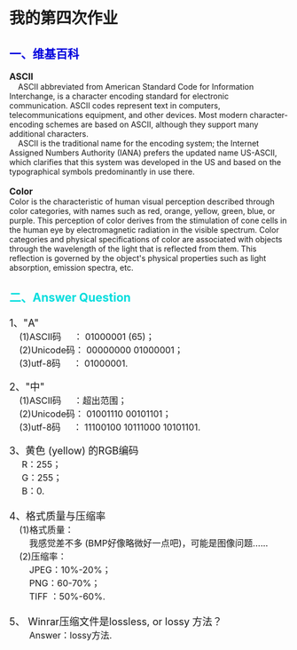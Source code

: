 # 我的第四次作业
## <font color="#0000dd">一、维基百科</font>
**<font size="3">ASCII</font>**<br>
&nbsp;&nbsp;&nbsp;&nbsp;ASCII abbreviated from American Standard Code for Information Interchange, is a character encoding standard for electronic communication. ASCII codes represent text in computers, telecommunications equipment, and other devices. Most modern character-encoding schemes are based on ASCII, although they support many additional characters.<br>&nbsp;&nbsp;&nbsp;&nbsp;ASCII is the traditional name for the encoding system; the Internet Assigned Numbers Authority (IANA) prefers the updated name US-ASCII, which clarifies that this system was developed in the US and based on the typographical symbols predominantly in use there.<br><br>
**<font size="3">Color</font>**<br>
Color is the characteristic of human visual perception described through color categories, with names such as red, orange, yellow, green, blue, or purple. This perception of color derives from the stimulation of cone cells in the human eye by electromagnetic radiation in the visible spectrum. Color categories and physical specifications of color are associated with objects through the wavelength of the light that is reflected from them. This reflection is governed by the object's physical properties such as light absorption, emission spectra, etc.

## <font color="#00dddd">二、Answer Question</font>
<font size="4"> 1、"A" </font><br>
<font size="3">&nbsp;&nbsp;&nbsp;&nbsp;(1)ASCII码&nbsp;&nbsp;&nbsp;&nbsp;&nbsp;： 01000001 (65)；</font><br>
<font size="3">&nbsp;&nbsp;&nbsp;&nbsp;(2)Unicode码： 00000000 01000001；</font><br>
<font size="3">&nbsp;&nbsp;&nbsp;&nbsp;(3)utf-8码&nbsp;&nbsp;&nbsp;&nbsp;&nbsp;： 01000001.</font><br><br>
<font size="4">2、"中" </font><br>
<font size="3">&nbsp;&nbsp;&nbsp;&nbsp;(1)ASCII码&nbsp;&nbsp;&nbsp;&nbsp;&nbsp;：超出范围；</font><br>
<font size="3">&nbsp;&nbsp;&nbsp;&nbsp;(2)Unicode码： 01001110 00101101；</font><br>
<font size="3">&nbsp;&nbsp;&nbsp;&nbsp;(3)utf-8码&nbsp;&nbsp;&nbsp;&nbsp;&nbsp;： 11100100 10111000 10101101.</font><br><br>
<font size="4"> 3、黄色 (yellow) 的RGB编码</font><br>
<font size="3">&nbsp;&nbsp;&nbsp;&nbsp;&nbsp;R：255；<br>&nbsp;&nbsp;&nbsp;&nbsp;&nbsp;G：255；<br>&nbsp;&nbsp;&nbsp;&nbsp;&nbsp;B：0.<br><br>
<font size="4"> 4、格式质量与压缩率 </font> <br>
<font size="3">&nbsp;&nbsp;&nbsp;&nbsp;(1)格式质量：<br>&nbsp;&nbsp;&nbsp;&nbsp;&nbsp;&nbsp;&nbsp;&nbsp;我感觉差不多 (BMP好像略微好一点吧)，可能是图像问题......<br>&nbsp;&nbsp;&nbsp;&nbsp;(2)压缩率：<br>&nbsp;&nbsp;&nbsp;&nbsp;&nbsp;&nbsp;&nbsp;&nbsp;JPEG：10%-20%；<br>&nbsp;&nbsp;&nbsp;&nbsp;&nbsp;&nbsp;&nbsp;&nbsp;PNG：</font>60-70%；<br>&nbsp;&nbsp;&nbsp;&nbsp;&nbsp;&nbsp;&nbsp;&nbsp;TIFF ：50%-60%.<br><br>
<font size="4"> 5、 Winrar压缩文件是lossless, or lossy 方法？</font><br>
<font size="3">&nbsp;&nbsp;&nbsp;&nbsp;&nbsp;&nbsp;&nbsp; Answer：lossy方法.</font>